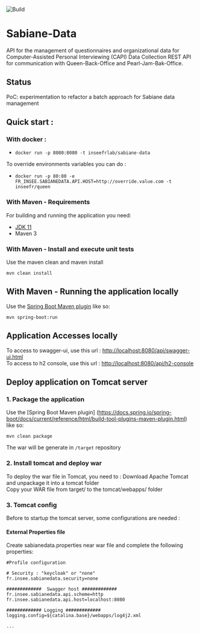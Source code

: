 ![Build](https://github.com/InseeFrLab/Sabiane-Data/actions/workflows/release.yml/badge.svg)

# Sabiane-Data
API for the management of questionnaires and organizational data for Computer-Assisted Personal Interviewing (CAPI) Data Collection 
REST API for communication with Queen-Back-Office and Pearl-Jam-Bak-Office.

## Status

PoC: experimentation to refactor a batch approach for Sabiane data management

## Quick start :

### With docker :

- `docker run -p 8080:8080 -t inseefrlab/sabiane-data`

To override environments variables you can do :

- `docker run -p 80:80 -e FR_INSEE.SABIANEDATA.API.HOST=http://override.value.com -t inseefr/queen`

### With Maven - Requirements
For building and running the application you need:
- [JDK 11](https://jdk.java.net/archive/)
- Maven 3  

### With Maven - Install and execute unit tests
Use the maven clean and maven install 
```shell
mvn clean install
```  

## With Maven - Running the application locally
Use the [Spring Boot Maven plugin](https://docs.spring.io/spring-boot/docs/current/reference/html/build-tool-plugins-maven-plugin.html) like so:  
```shell
mvn spring-boot:run
```  

## Application Accesses locally
To access to swagger-ui, use this url : [http://localhost:8080/api/swagger-ui.html](http://localhost:8080/api/swagger-ui.html)  
To access to h2 console, use this url : [http://localhost:8080/api/h2-console](http://localhost:8080/api/h2-console)  
 
## Deploy application on Tomcat server
### 1. Package the application
Use the [Spring Boot Maven plugin]  (https://docs.spring.io/spring-boot/docs/current/reference/html/build-tool-plugins-maven-plugin.html) like so:  
```shell
mvn clean package
```  
The war will be generate in `/target` repository  

### 2. Install tomcat and deploy war
To deploy the war file in Tomcat, you need to : 
Download Apache Tomcat and unpackage it into a tomcat folder  
Copy your WAR file from target/ to the tomcat/webapps/ folder  

### 3. Tomcat config
Before to startup the tomcat server, some configurations are needed : 
 

#### External Properties file
Create sabianedata.properties near war file and complete the following properties:  
```shell  
#Profile configuration

# Security : "keycloak" or "none"
fr.insee.sabianedata.security=none

#############  Swagger host ############# 
fr.insee.sabianedata.api.scheme=http
fr.insee.sabianedata.api.host=localhost:8080

############# Logging ############# 
logging.config=${catalina.base}/webapps/log4j2.xml

...
